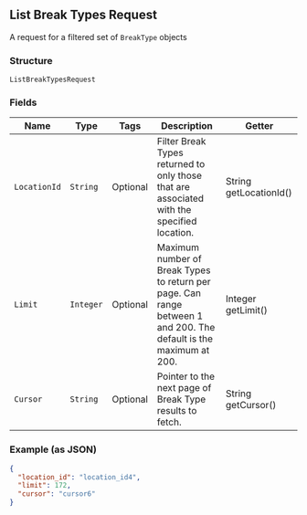 ## List Break Types Request

A request for a filtered set of `BreakType` objects

### Structure

`ListBreakTypesRequest`

### Fields

| Name | Type | Tags | Description | Getter |
|  --- | --- | --- | --- | --- |
| `LocationId` | `String` | Optional | Filter Break Types returned to only those that are associated with the<br>specified location. | String getLocationId() |
| `Limit` | `Integer` | Optional | Maximum number of Break Types to return per page. Can range between 1<br>and 200. The default is the maximum at 200. | Integer getLimit() |
| `Cursor` | `String` | Optional | Pointer to the next page of Break Type results to fetch. | String getCursor() |

### Example (as JSON)

```json
{
  "location_id": "location_id4",
  "limit": 172,
  "cursor": "cursor6"
}
```

